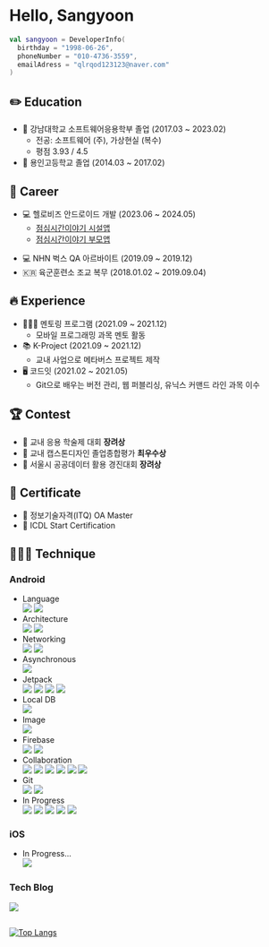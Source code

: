 # Hello, Sangyoon
```kotlin
val sangyoon = DeveloperInfo(
  birthday = "1998-06-26",
  phoneNumber = "010-4736-3559",
  emailAdress = "qlrqod123123@naver.com"
)
```
## ✏️ Education
- 🏫 강남대학교 소프트웨어응용학부 졸업 (2017.03 ~ 2023.02)
  - 전공: 소프트웨어 (주), 가상현실 (복수)
  - 평점 3.93 / 4.5
- 🏫 용인고등학교 졸업 (2014.03 ~ 2017.02)

## 💼 Career
- 💻 헬로비즈 안드로이드 개발 (2023.06 ~ 2024.05)
  - [점심시간이야기 시설앱](https://play.google.com/store/apps/details?id=kr.hellobiz.kindergarten&hl=ko-KR)
  - [점심시간이야기 부모앱](https://play.google.com/store/apps/details?id=kr.hellobiz.lunchstory&hl=ko-KR)
<!--  - [콩오더](https://play.google.com/store/apps/details?id=com.kongorder.kongorderapp&hl=ko-KR) -->
<!--  - [콩오더 파트너스](https://play.google.com/store/apps/details?id=com.kongorder.partner&hl=ko-KR) -->
<!--  - [콩오더 파트너스 (태블릿)](https://play.google.com/store/apps/details?id=com.kongorder.tablet&hl=ko-KR) -->
<!--  - [휴런 StrocareSuite Mobile](https://play.google.com/store/apps/details?id=com.iheuron.scs&hl=ko-KR) -->
<!--  - 강남 Nutrition Care 시설앱 -->
<!--  - 강남 Nutrition Care 부모앱 -->
<!--  - 스마트 급식 플랫폼 시설앱 -->
<!--  - 스마트 급식 플랫폼 부모앱 -->
- 💻 NHN 벅스 QA 아르바이트 (2019.09 ~ 2019.12)
- 🇰🇷 육군훈련소 조교 복무 (2018.01.02 ~ 2019.09.04)

## 🔥 Experience
- 🧑🏻‍💻 멘토링 프로그램 (2021.09 ~ 2021.12)
  - 모바일 프로그래밍 과목 멘토 활동
- 📚 K-Project (2021.09 ~ 2021.12)
  - 교내 사업으로 메타버스 프로젝트 제작
- 🖥️ 코드잇 (2021.02 ~ 2021.05)
  - Git으로 배우는 버전 관리, 웹 퍼블리싱, 유닉스 커맨드 라인 과목 이수

## 🏆 Contest
- 🥉 교내 응용 학술제 대회 **장려상**
- 🥇 교내 캡스톤디자인 졸업종합평가 **최우수상**
- 🥉 서울시 공공데이터 활용 경진대회 **장려상**

## 🏅 Certificate
- 🪪 정보기술자격(ITQ) OA Master
- 🪪 ICDL Start Certification

## 🧑🏻‍💻 Technique
### Android
- Language
  <!-- - Kotlin, Java -->
  <br><img src="https://img.shields.io/badge/kotlin-7F52FF?style=flat-square&logo=kotlin&logoColor=white"> <img src="https://img.shields.io/badge/java-F7DF1E?style=flat-square&logo=java&logoColor=white">
- Architecture
  <!-- - MVC, MVVM -->
  <br><img src="https://img.shields.io/badge/MVC-000000?style=flat-square"> <img src="https://img.shields.io/badge/MVVM-000000?style=flat-square">
- Networking
  <!-- - Retrofit, OKHttp -->
  <br><img src="https://img.shields.io/badge/retrofit2-48B983?style=flat-square"> <img src="https://img.shields.io/badge/OKHttp-48B983?style=flat-square">
- Asynchronous
  <!-- - Coroutines -->
  <br><img src="https://img.shields.io/badge/Coroutines-7F52FF?style=flat-square&logo=kotlin&logoColor=white">
- Jetpack
  <!-- - LiveData, Paging, View/DataBinding -->
  <br><img src="https://img.shields.io/badge/LiveData-7F52FF?style=flat-square&logo=kotlin&logoColor=white"> <img src="https://img.shields.io/badge/Paging-7F52FF?style=flat-square&logo=kotlin&logoColor=white"> <img src="https://img.shields.io/badge/ViewBinding-7F52FF?style=flat-square&logo=kotlin&logoColor=white"> <img src="https://img.shields.io/badge/DataBinding-7F52FF?style=flat-square&logo=kotlin&logoColor=white">
- Local DB
  <!-- - Room -->
  <br><img src="https://img.shields.io/badge/Room-7F52FF?style=flat-square&logo=kotlin&logoColor=white">
- Image
  <!-- - Glide -->
  <br><img src="https://img.shields.io/badge/Glide-000000?style=flat-square">
- Firebase
  <!-- - Cloud Messaging -->
  <!-- - Crashlytics -->
  <br><img src="https://img.shields.io/badge/Cloud Messaging-FFCA28?style=flat-square&logo=firebase&logoColor=white"> <img src="https://img.shields.io/badge/Crashlytics-FFCA28?style=flat-square&logo=firebase&logoColor=white">
- Collaboration
  <!-- - Jira, Confluence, Asana, Slack, Notion, Figma -->
  <br><img src="https://img.shields.io/badge/Jira-0052CC?style=flat-square&logo=jira&logoColor=white"> <img src="https://img.shields.io/badge/Confluence-0052CC?style=flat-square&logo=jira&logoColor=white"> <img src="https://img.shields.io/badge/Asana-F06A6A?style=flat-square&logo=asana&logoColor=white"> <img src="https://img.shields.io/badge/Slack-4A154B?style=flat-square&logo=slack&logoColor=white"> <img src="https://img.shields.io/badge/Notion-000000?style=flat-square&logo=notion&logoColor=white"> <img src="https://img.shields.io/badge/Figma-F24E1E?style=flat-square&logo=figma&logoColor=white">
- Git
  <!-- - Github, BitBucket -->
  <br><img src="https://img.shields.io/badge/Github-181717?style=flat-square&logo=github&logoColor=white"> <img src="https://img.shields.io/badge/Bitbucket-0052CC?style=flat-square&logo=bitbucket&logoColor=white">
- In Progress
  <!-- - Hilt, Flow, Jetpack Compose, Clean Architecture, Kotlin Multi Platform -->
  <br><img src="https://img.shields.io/badge/Hilt-7F52FF?style=flat-square&logo=kotlin&logoColor=white"> <img src="https://img.shields.io/badge/Flow-7F52FF?style=flat-square&logo=kotlin&logoColor=white"> <img src="https://img.shields.io/badge/Jetpack Compose-4285F4?style=flat-square&logo=jetpack compose&logoColor=white"> <img src="https://img.shields.io/badge/Clean Architecture-000000?style=flat-square"> <img src="https://img.shields.io/badge/Kotlin Multi Platform-7F52FF?style=flat-square&logo=kotlin&logoColor=white">

### iOS
 - In Progress...
   <!-- - Swift -->
   <br><img src="https://img.shields.io/badge/Swift-F05138?style=flat-square&logo=swift&logoColor=white">
  
### Tech Blog
[<img src="https://img.shields.io/badge/Sangyoooooon-000000?style=flat-square&logo=tistory&logoColor=white">](https://sangyoon98.tistory.com/)

##
[![Top Langs](https://github-readme-stats.vercel.app/api/top-langs/?username=Sangyoon98&layout=compact)](https://github.com/anuraghazra/github-readme-stats)
